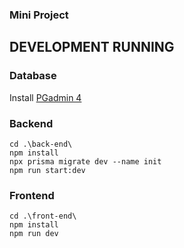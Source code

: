### Mini Project

## DEVELOPMENT RUNNING
   ### Database
   Install [PGadmin 4]([https://www.pgadmin.org/download/](https://www.pgadmin.org/download/pgadmin-4-windows/))
   
   ### Backend
    cd .\back-end\
    npm install
    npx prisma migrate dev --name init
    npm run start:dev

   ### Frontend
    cd .\front-end\
    npm install
    npm run dev
